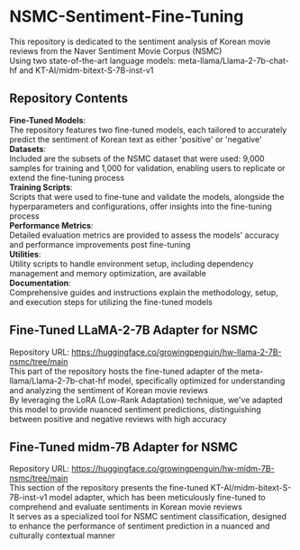 # NSMC-Sentiment-Fine-Tuning
This repository is dedicated to the sentiment analysis of Korean movie reviews from the Naver Sentiment Movie Corpus (NSMC) <br/>
Using two state-of-the-art language models: meta-llama/Llama-2-7b-chat-hf and KT-AI/midm-bitext-S-7B-inst-v1 <br/>
## Repository Contents
**Fine-Tuned Models**: <br/>
The repository features two fine-tuned models, each tailored to accurately predict the sentiment of Korean text as either 'positive' or 'negative' <br/>
**Datasets**: <br/>
Included are the subsets of the NSMC dataset that were used: 9,000 samples for training and 1,000 for validation, enabling users to replicate or extend the fine-tuning process <br/>
**Training Scripts**: <br/>
Scripts that were used to fine-tune and validate the models, alongside the hyperparameters and configurations, offer insights into the fine-tuning process <br/>
**Performance Metrics**: <br/>
Detailed evaluation metrics are provided to assess the models' accuracy and performance improvements post fine-tuning <br/>
**Utilities**: <br/>
Utility scripts to handle environment setup, including dependency management and memory optimization, are available <br/>
**Documentation**: <br/>
Comprehensive guides and instructions explain the methodology, setup, and execution steps for utilizing the fine-tuned models <br/>

## Fine-Tuned LLaMA-2-7B Adapter for NSMC
Repository URL: https://huggingface.co/growingpenguin/hw-llama-2-7B-nsmc/tree/main <br/>
This part of the repository hosts the fine-tuned adapter of the meta-llama/Llama-2-7b-chat-hf model, specifically optimized for understanding and analyzing the sentiment of Korean movie reviews <br/>
By leveraging the LoRA (Low-Rank Adaptation) technique, we've adapted this model to provide nuanced sentiment predictions, distinguishing between positive and negative reviews with high accuracy <br/>
## Fine-Tuned midm-7B Adapter for NSMC
Repository URL: https://huggingface.co/growingpenguin/hw-midm-7B-nsmc/tree/main <br/>
This section of the repository presents the fine-tuned KT-AI/midm-bitext-S-7B-inst-v1 model adapter, which has been meticulously fine-tuned to comprehend and evaluate sentiments in Korean movie reviews <br/>
It serves as a specialized tool for NSMC sentiment classification, designed to enhance the performance of sentiment prediction in a nuanced and culturally contextual manner <br/>
